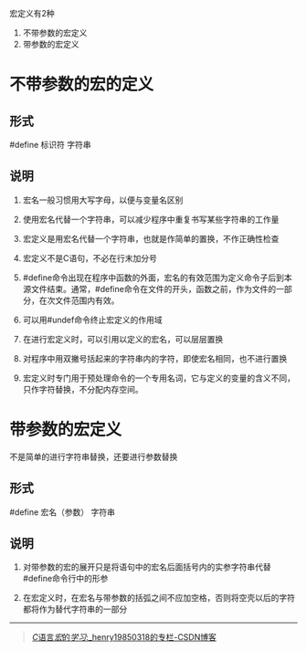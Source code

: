宏定义有2种
1. 不带参数的宏定义
2. 带参数的宏定义

# 不带参数的宏的定义

## 形式

#define 标识符 字符串

## 说明

1. 宏名一般习惯用大写字母，以便与变量名区别

2. 使用宏名代替一个字符串，可以减少程序中重复书写某些字符串的工作量

3. 宏定义是用宏名代替一个字符串，也就是作简单的置换，不作正确性检查

4. 宏定义不是C语句，不必在行末加分号

5. #define命令出现在程序中函数的外面，宏名的有效范围为定义命令子后到本源文件结束。通常，#define命令在文件的开头，函数之前，作为文件的一部分，在次文件范围内有效。

6. 可以用#undef命令终止宏定义的作用域

7. 在进行宏定义时，可以引用以定义的宏名，可以层层置换

8. 对程序中用双撇号括起来的字符串内的字符，即使宏名相同，也不进行置换

9. 宏定义时专门用于预处理命令的一个专用名词，它与定义的变量的含义不同，只作字符替换，不分配内存空间。

# 带参数的宏定义

不是简单的进行字符串替换，还要进行参数替换

## 形式

#define 宏名（参数） 字符串

## 说明

1. 对带参数的宏的展开只是将语句中的宏名后面括号内的实参字符串代替#define命令行中的形参

2. 在宏定义时，在宏名与带参数的括弧之间不应加空格，否则将空壳以后的字符都将作为替代字符串的一部分

---
>[<em>C</em>语言<em>宏</em>的<em>学习</em>:_henry19850318的专栏-CSDN博客</a>](https://blog.csdn.net/henry19850318/article/details/3878923)